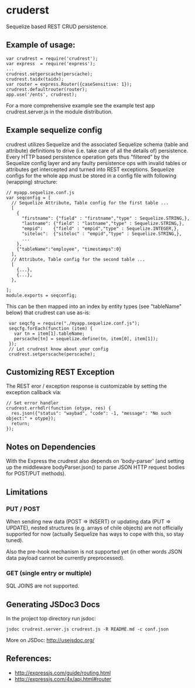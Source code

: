 # cruderst

Sequelize based REST CRUD persistence.

## Example of usage:

    var crudrest = require('crudrest');
    var express  = require('express');
    ...
    crudrest.setperscache(perscache);
    crudrest.taidx(taidx);
    var router = express.Router({caseSensitive: 1});
    crudrest.defaultrouter(router);
    app.use('/ents', crudrest);

 For a more comprehensive example see the example test app crudrest.server.js in the module distribution.

## Example sequelize config

crudrest utilizes Sequelize and the associated Sequelize schema (table and attribute) definitions to drive
(i.e. take care of all the details of) persistence. Every HTTP based persistence operation gets thus "filtered" by the Sequelize config layer and
any faulty persistence ops with invalid tables or attributes get intercepted and turned into REST exceptions.
Sequelize configs for the whole app must be stored in a config file with following (wrapping) structure:

    // myapp.sequelize.conf.js
    var seqconfig = [
      // Sequelize Attribute, Table config for the first table ...
      [
        {
          "firstname": {"field" : "firstname","type" : Sequelize.STRING,},
          "lastname": {"field" : "lastname","type" : Sequelize.STRING,},
          "empid":    {"field" : "empid","type" : Sequelize.INTEGER,},
          "siteloc":  {"siteloc" : "empid","type" : Sequelize.STRING,},
          ...
        },
        {"tableName":"employee", "timestamps":0}
      ],
      // Attribute, Table config for the second table ...
      [
        {...},
        {...},
      },
  
    ];
    module.exports = seqconfig;

This can be then mapped into an index by entity types (see "tableName" below) that crudrest can use as-is:

     var seqcfg = require("./myapp.sequelize.conf.js");
     seqcfg.forEach(function (item) {
       var tn = item[1].tableName;
       perscache[tn] = sequelize.define(tn, item[0], item[1]);
     });
     // Let crudrest know about your config
     crudrest.setperscache(perscache);

## Customizing REST Exception

The REST eror / exception response is customizable by setting the exception callback via:

    // Set error handler
    crudrest.errhdlr(function (otype, res) {
      res.json({"status": "waybad", "code": -1, "message": "No such object:" + otype});
      return;
    });

## Notes on Dependencies

With the Express the crudrest also depends on 'body-parser' (and setting up
the middleware bodyParser.json() to parse JSON HTTP request bodies for
POST/PUT methods).

## Limitations


### PUT / POST

When sending new data (POST => INSERT) or updating data (PUT => UPDATE), nested structures (e.g. arrays of chile objects)
are not officially supported for now (actually Sequelize has ways to cope with this, so stay tuned).

Also the pre-hook mechanism is not supported yet (in other words JSON data payload cannot be currently preprocessed).

### GET (single entry or multiple)

SQL JOINS are not supported.

## Generating JSDoc3 Docs

In the project top directory run jsdoc:

    jsdoc crudrest.server.js crudrest.js -R README.md -c conf.json

More on JSDoc: http://usejsdoc.org/

## References:

- http://expressjs.com/guide/routing.html
- http://expressjs.com/4x/api.html#router
